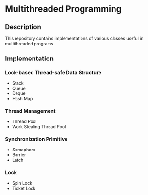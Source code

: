 # Multithreaded Programming
## Description
This repository contains implementations of various classes useful in multithreaded programs.
## Implementation

### Lock-based Thread-safe Data Structure
* Stack
* Queue
* Deque
* Hash Map
### Thread Management
* Thread Pool
* Work Stealing Thread Pool
### Synchronization Primitive
* Semaphore
* Barrier
* Latch
### Lock
* Spin Lock
* Ticket Lock